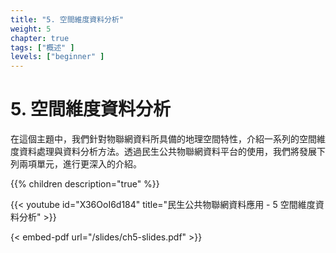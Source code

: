 ```yaml
---
title: "5. 空間維度資料分析"
weight: 5
chapter: true
tags: ["概述" ]
levels: ["beginner" ]
---
```


# 5. 空間維度資料分析

在這個主題中，我們針對物聯網資料所具備的地理空間特性，介紹一系列的空間維度資料處理與資料分析方法。透過民生公共物聯網資料平台的使用，我們將發展下列兩項單元，進行更深入的介紹。


{{% children description="true" %}}


  {{< youtube id="X36OoI6d184" title="民生公共物聯網資料應用 - 5 空間維度資料分析" >}}

{< embed-pdf url="/slides/ch5-slides.pdf" >}}

